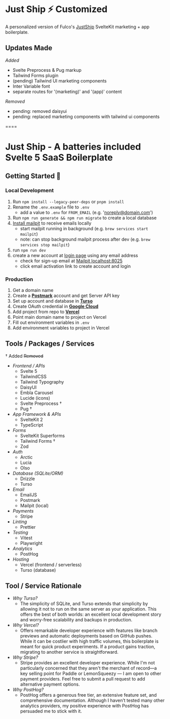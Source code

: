 # Just Ship ⚡️ Customized

A personalized version of Fulco's [JustShip](https://github.com/ocluf/justship) SvelteKit marketing + app boilerplate.

## Updates Made

*Added*

+ Svelte Preprocess & Pug markup
+ Tailwind Forms plugin
+ (pending) Tailwind UI marketing components
+ Inter Variable font
+ separate routes for '(marketing)' and '(app)' content

*Removed*

- pending: removed daisyui
- pending: replaced marketing components with tailwind ui components

====

# Just Ship - A batteries included Svelte 5 SaaS Boilerplate

## Getting Started 🚀

### Local Development

1. Run `npm install --legacy-peer-deps` or `pnpm install`
2. Rename the `.env.example` file to `.env`
   - add a value to `.env` for `FROM_EMAIL` (e.g. 'noreply@domain.com')
3. Run `npm run generate && npm run migrate` to create a local database
4. [Install mailpit](https://mailpit.axllent.org/docs/install/) to receive emails locally
   - start mailpit running in background (e.g. `brew services start mailpit`)
   - note: can stop background mailpit process after dev (e.g. `brew services stop mailpit`)
5. run `npm run dev`
6. create a new account at [login page](http://localhost:5173/login) using any email address
   - check for sign-up email at [Mailpit localhost:8025](http://localhost:8025/)
   - click email activation link to create account and login

### Production

1. Get a domain name
2. Create a **[Postmark](https://postmarkapp.com/)** account and get Server API key
3. Set up account and database in **[Turso](https://turso.tech/)**
4. Create OAuth credential in **[Google Cloud](https://console.cloud.google.com/)**
5. Add project from repo to **[Vercel](https://vercel.com)**
6. Point main domain name to project on Vercel
7. Fill out environment variables in `.env`
8. Add environment variables to project in Vercel

## Tools / Packages / Services

† Added
~~Removed~~

- _Frontend / APIs_
  - Svelte 5
  - TailwindCSS
  - Tailwind Typography
  - DaisyUI
  - Embla Carousel
  - Lucide (icons)
  - Svelte Preprocess †
  - Pug †
- _App Framework & APIs_
  - SvelteKit 2
  - TypeScript
- _Forms_
  - SvelteKit Superforms
  - Tailwind Forms †
  - Zod
- _Auth_
  - Arctic
  - Lucia
  - Olso
- _Database (SQLite/ORM)_
  - Drizzle
  - Turso
- _Email_
  - EmailJS
  - Postmark
  - Mailpit (local)
- _Payments_
  - Stripe
- _Linting_
  - Prettier
- _Testing_
  - Vitest
  - Playwright
- _Analytics_
  - PostHog
- _Hosting_
  - Vercel (frontend / serverless)
  - Turso (database)

## Tool / Service Rationale

- _Why Turso?_
  - The simplicity of SQLite, and Turso extends that simplicity by allowing it not to run on the same server as your application. This offers the best of both worlds: an excellent local development story and worry-free scalability and backups in production.
- _Why Vercel?_
  - Offers remarkable developer experience with features like branch previews and automatic deployments based on GitHub pushes. While it can be costlier with high traffic volumes, this boilerplate is meant for quick product experiments. If a product gains traction, migrating to another service is straightforward.
- _Why Stripe?_
  - Stripe provides an excellent developer experience. While I'm not particularly concerned that they aren't the merchant of record—a key selling point for Paddle or LemonSqueezy — I am open to other payment providers. Feel free to submit a pull request to add alternative payment options.
- _Why PostHog?_
  - PostHog offers a generous free tier, an extensive feature set, and comprehensive documentation. Although I haven’t tested many other analytics providers, my positive experience with PostHog has persuaded me to stick with it.
